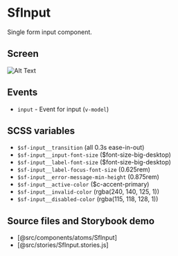 # SfInput

Single form input component.

## Screen
![Alt Text](https://media.giphy.com/media/f9NaHAlnwaTEONHf0h/giphy.gif)

## Events

- `input` - Event for input (`v-model`)

## SCSS variables

- `$sf-input__transition` (all 0.3s ease-in-out)
- `$sf-input__input-font-size` ($font-size-big-desktop)
- `$sf-input__label-font-size` ($font-size-big-desktop)
- `$sf-input__label-focus-font-size` (0.625rem)
- `$sf-input__error-message-min-height` (0.875rem)
- `$sf-input__active-color` ($c-accent-primary)
- `$sf-input__invalid-color` (rgba(240, 140, 125, 1))
- `$sf-input__disabled-color` (rgba(115, 118, 128, 1))

## Source files and Storybook demo

- [@src/components/atoms/SfInput]
- [@src/stories/SfInput.stories.js]
